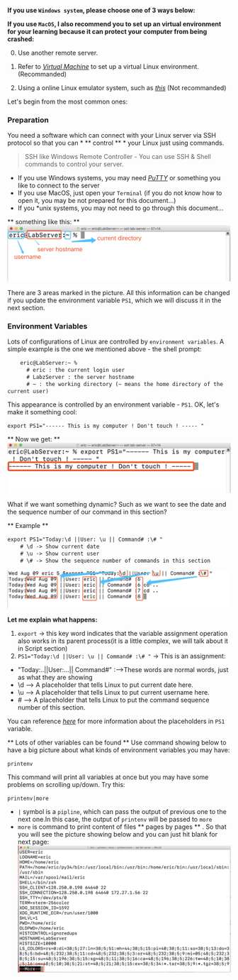 **If you use `Windows system`, please choose one of  3 ways below:**  

**If you use `MacOS`, I also recommend you to set up an virtual environment for your learning because it can protect your computer from being crashed:**

0. Use another remote server.

1. Refer to *[Virtual Machine](../virtual-machine-setting.md)* to set up a virtual Linux environment.(Recommanded)

2. Using a online Linux emulator system, such as *[this](https://www.tutorialspoint.com/unix_terminal_online.php)* (Not recommanded)




Let's begin from the most common ones:  

### Preparation   

You need a software which can connect with your Linux server via SSH protocol so that you can * ** control ** * your Linux just using commands.
> SSH like Windows Remote Controller - You can use SSH & Shell commands to control your server.

* If you use Windows systems, you may need *[PuTTY](http://www.putty.org)* or something you like to connect to the server
* If you use MacOS, just open your `Terminal` (if you do not know how to open it, you may be not prepared for this document...)
* If you \*unix systems, you may not need to go through this document...

** something like this: **
![Screenshot](../img/terminal.png)

There are 3 areas marked in the picture. All this information can be changed if you update the environment variable `PS1`, which we will discuss it in the next section.


### Environment Variables
Lots of configurations of Linux are controlled by `environment variables`. A simple example is the one we mentioned above - the shell prompt:

```Shell
    eric@LabServer:~ %  
      # eric : the current login user
      # LabzServer : the server hostname
      # ~ : the working directory (~ means the home directory of the current user)
```
This appearance is controlled by an environment variable - `PS1`.
OK, let's make it something cool:

```Shell
export PS1="------ This is my computer ! Don't touch ! ----- "
```
** Now we get: **
![Screenshot](../img/PS1.png)

What if we want something dynamic? Such as we want to see the date and the sequence number of our command in this section?

** Example **
```Shell  
export PS1="Today:\d ||User: \u || Command# :\# "  
    # \d -> Show current date
    # \u -> Show current user
    # \# -> Show the sequence number of commands in this section

```
![Screenshot](../img/ps1-date-number.png)

**Let me explain what happens:**  
1. `export` -> this key word indicates that the variable   assignment operation also works in its parent process(it is a little complex, we will talk about it in Script section)  
2. `PS1="Today:\d ||User: \u || Command# :\# "` -> This is an assignment:
>
  * "Today:..||User:...|| Command#" :-->These words are normal words, just as what they are showing  
  * \d --> A placeholder that tells Linux to put current date here.  
  * \u --> A placeholder that tells Linux to put current username here.  
  * \# --> A placeholder that tells Linux to put the command sequence number of this section.  


You can reference *[here](https://www.cyberciti.biz/tips/howto-linux-unix-bash-shell-setup-prompt.html)* for more information about the placeholders in `PS1` variable.

** Lots of other variables can be found **
Use command showing below to have a big picture about what kinds of environment variables you may have:
```shell
printenv
```
This command will print all variables at once but you may have some problems on scrolling up/down. Try this:
```shell
printenv|more
```
* `|` symbol is a `pipline`, which can pass the output of previous one to the next one.In this case, the output of `printenv` will be passed to `more`
* `more` is command to print content of files ** pages by pages ** . So that you will see the picture showing below and you can just hit blank for next page:
![Screenshot](../img/printenv_more.png)
